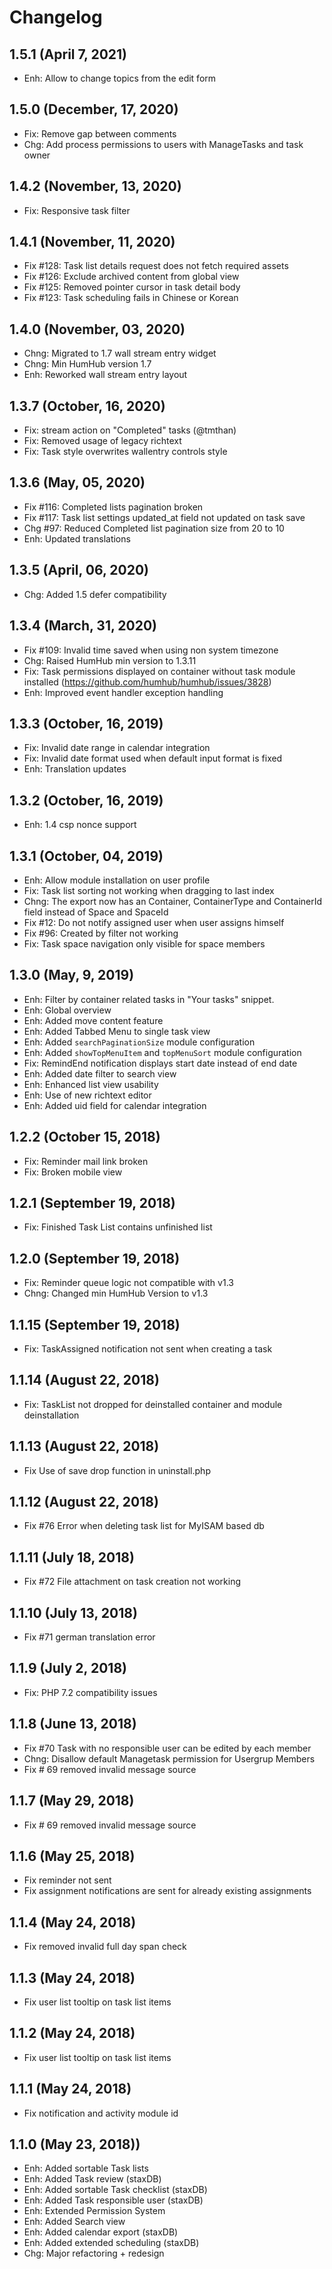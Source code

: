 Changelog
=========

1.5.1 (April 7, 2021)
---------------------
- Enh: Allow to change topics from the edit form


1.5.0 (December, 17, 2020)
--------------------------
- Fix: Remove gap between comments
- Chg: Add process permissions to users with ManageTasks and task owner


1.4.2 (November, 13, 2020)
--------------------------
- Fix: Responsive task filter


1.4.1 (November, 11, 2020)
--------------------------
- Fix #128: Task list details request does not fetch required assets
- Fix #126: Exclude archived content from global view
- Fix #125: Removed pointer cursor in task detail body
- Fix #123: Task scheduling fails in Chinese or Korean

1.4.0 (November, 03, 2020)
------------------
- Chng: Migrated to 1.7 wall stream entry widget
- Chng: Min HumHub version 1.7
- Enh: Reworked wall stream entry layout

1.3.7 (October, 16, 2020)
------------------
- Fix: stream action on "Completed" tasks (@tmthan)
- Fix: Removed usage of legacy richtext
- Fix: Task style overwrites wallentry controls style

1.3.6 (May, 05, 2020)
-------------------
- Fix #116: Completed lists pagination broken
- Fix #117: Task list settings updated_at field not updated on task save
- Chg #97: Reduced Completed list pagination size from 20 to 10
- Enh: Updated translations

1.3.5 (April, 06, 2020)
--------------------
- Chg: Added 1.5 defer compatibility

1.3.4 (March, 31, 2020)
--------------------
- Fix #109: Invalid time saved when using non system timezone
- Chg: Raised HumHub min version to 1.3.11
- Fix: Task permissions displayed on container without task module installed (https://github.com/humhub/humhub/issues/3828)
- Enh: Improved event handler exception handling

1.3.3 (October, 16, 2019)
--------------------
- Fix: Invalid date range in calendar integration
- Fix: Invalid date format used when default input format is fixed
- Enh: Translation updates

1.3.2 (October, 16, 2019)
--------------------
- Enh: 1.4 csp nonce support

1.3.1 (October, 04, 2019)
--------------------
- Enh: Allow module installation on user profile
- Fix: Task list sorting not working when dragging to last index
- Chng: The export now has an Container, ContainerType and ContainerId field instead of Space and SpaceId
- Fix #12: Do not notify assigned user when user assigns himself
- Fix #96: Created by filter not working
- Fix: Task space navigation only visible for space members

1.3.0 (May, 9, 2019)
--------------------
- Enh: Filter by container related tasks in "Your tasks" snippet.
- Enh: Global overview
- Enh: Added move content feature
- Enh: Added Tabbed Menu to single task view
- Enh: Added `searchPaginationSize` module configuration 
- Enh: Added `showTopMenuItem` and `topMenuSort` module configuration
- Fix: RemindEnd notification displays start date instead of end date
- Enh: Added date filter to search view
- Enh: Enhanced list view usability
- Enh: Use of new richtext editor
- Enh: Added uid field for calendar integration

1.2.2 (October 15, 2018)
--------------------
- Fix: Reminder mail link broken
- Fix: Broken mobile view

1.2.1 (September 19, 2018)
--------------------
- Fix: Finished Task List contains unfinished list

1.2.0 (September 19, 2018)
--------------------
- Fix: Reminder queue logic not compatible with v1.3
- Chng: Changed min HumHub Version to v1.3

1.1.15 (September 19, 2018)
--------------------
- Fix: TaskAssigned notification not sent when creating a task

1.1.14 (August 22, 2018)
--------------------
- Fix: TaskList not dropped for deinstalled container and module deinstallation

1.1.13 (August 22, 2018)
--------------------
- Fix Use of save drop function in uninstall.php

1.1.12 (August 22, 2018)
--------------------
- Fix #76 Error when deleting task list for MyISAM based db

1.1.11 (July 18, 2018)
--------------------
- Fix #72 File attachment on task creation not working

1.1.10 (July 13, 2018)
--------------------
- Fix #71 german translation error

1.1.9 (July 2, 2018)
--------------------
- Fix: PHP 7.2 compatibility issues


1.1.8 (June 13, 2018)
----------------------
- Fix #70 Task with no responsible user can be edited by each member
- Chng: Disallow default Managetask permission for Usergrup Members
- Fix # 69 removed invalid message source


1.1.7 (May 29, 2018)
-----------------------
- Fix # 69 removed invalid message source


1.1.6 (May 25, 2018)
-----------------------
- Fix reminder not sent
- Fix assignment notifications are sent for already existing assignments


1.1.4 (May 24, 2018)
-----------------------
- Fix removed invalid full day span check


1.1.3 (May 24, 2018)
-----------------------
- Fix user list tooltip on task list items

1.1.2 (May 24, 2018)
-----------------------
- Fix user list tooltip on task list items

1.1.1 (May 24, 2018)
-----------------------
- Fix notification and activity module id

1.1.0 (May 23, 2018))
-----------------------
- Enh: Added sortable Task lists
- Enh: Added Task review (staxDB)
- Enh: Added sortable Task checklist (staxDB)
- Enh: Added Task responsible user (staxDB)
- Enh: Extended Permission System 
- Enh: Added Search view
- Enh: Added calendar export (staxDB)
- Enh: Added extended scheduling (staxDB)
- Chg: Major refactoring + redesign
